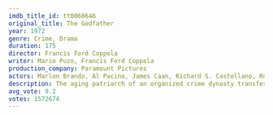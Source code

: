 ```yaml
---
imdb_title_id: tt0068646
original_title: The Godfather
year: 1972
genre: Crime, Drama
duration: 175
director: Francis Ford Coppola
writer: Mario Puzo, Francis Ford Coppola
production_company: Paramount Pictures
actors: Marlon Brando, Al Pacino, James Caan, Richard S. Castellano, Robert Duvall, Sterling Hayden, John Marley, Richard Conte, Al Lettieri, Diane Keaton, Abe Vigoda, Talia Shire, Gianni Russo, John Cazale, Rudy Bond
description: The aging patriarch of an organized crime dynasty transfers control of his clandestine empire to his reluctant son.
avg_vote: 9.2
votes: 1572674
---
```

